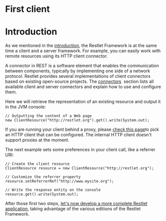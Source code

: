 First client
============

Introduction
============

As we mentioned in the
[introduction](/learn/guide/2.0#/13-restlet/21-restlet.html "Welcome to the Restlet Framework !"),
the Restlet Framework is at the same time a client and a server
framework. For example, you can easily work with remote resources using
its HTTP client connector.

A connector in REST is a software element that enables the communication
between components, typically by implementing one side of a network
protocol. Restlet provides several implementations of client connectors
based on existing open-source projects. The
[connectors](/learn/guide/2.0#/13-restlet/27-restlet/325-restlet/37-restlet.html "Connectors") 
section lists all available client and server connectors and explain how
to use and configure them.

Here we will retrieve the representation of an existing resource and
output it in the JVM console:

~~~~ {.brush: .java}
// Outputting the content of a Web page  
new ClientResource("http://restlet.org").get().write(System.out);  
~~~~

If you are running your client behind a proxy, please [check this
page](/learn/guide/2.0#/13-restlet/27-restlet/325-restlet/37-restlet.html)to
pick an HTTP client that can be configured. The internal HTTP client
doesn't support proxies at the moment.

The next example sets some preferences in your client call, like a
referrer URI:

~~~~ {.brush: .java}
// Create the client resource  
ClientResource resource = new ClientResource("http://restlet.org");  
 
// Customize the referrer property  
resource.setReferrerRef("http://www.mysite.org");  

// Write the response entity on the console
resource.get().write(System.out);  
~~~~

After those first two steps, [let's now develop a more complete Restlet
application](/learn/guide/2.0#/13-restlet/21-restlet/318-restlet/303-restlet.html "First application"),
taking advantage of the various editions of the Restlet Framework.

